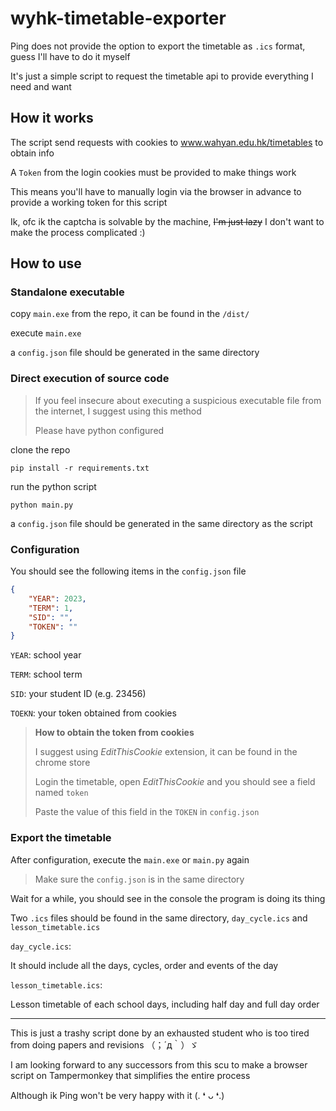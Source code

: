 # wyhk-timetable-exporter
 
Ping does not provide the option to export the timetable as `.ics` format, guess I'll have to do it myself

It's just a simple script to request the timetable api to provide everything I need and want

## How it works

The script send requests with cookies to www.wahyan.edu.hk/timetables to obtain info

A `Token` from the login cookies must be provided to make things work

This means you'll have to manually login via the browser in advance to provide a working token for this script

Ik, ofc ik the captcha is solvable by the machine, ~~I'm just lazy~~ I don't want to make the process complicated :)

## How to use

### Standalone executable

copy `main.exe` from the repo, it can be found in the `/dist/`

execute `main.exe`

a `config.json` file should be generated in the same directory

### Direct execution of source code

> If you feel insecure about executing a suspicious executable file from the internet, I suggest using this method
> 
> Please have python configured

clone the repo

```commandline
pip install -r requirements.txt
```

run the python script

```commandline
python main.py
```

a `config.json` file should be generated in the same directory as the script

### Configuration

You should see the following items in the `config.json` file

```json
{
    "YEAR": 2023,
    "TERM": 1,
    "SID": "",
    "TOKEN": ""
}
```

`YEAR`: school year

`TERM`: school term

`SID`: your student ID (e.g. 23456)

`TOEKN`: your token obtained from cookies

> **How to obtain the token from cookies**
>
> I suggest using *EditThisCookie* extension, it can be found in the chrome store
> 
> Login the timetable, open *EditThisCookie* and you should see a field named `token`
>
> Paste the value of this field in the `TOKEN` in `config.json`

### Export the timetable

After configuration, execute the `main.exe` or `main.py` again

> Make sure the `config.json` is in the same directory

Wait for a while, you should see in the console the program is doing its thing

Two `.ics` files should be found in the same directory, `day_cycle.ics` and `lesson_timetable.ics`

`day_cycle.ics`:

It should include all the days, cycles, order and events of the day

`lesson_timetable.ics`:

Lesson timetable of each school days, including half day and full day order

---
This is just a trashy script done by an exhausted student who is too tired from doing papers and revisions （；´д｀）ゞ

I am looking forward to any successors from this scu to make a browser script on Tampermonkey that simplifies the entire process

Although ik Ping won't be very happy with it (. ❛ ᴗ ❛.)